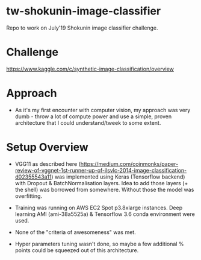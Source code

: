 # tw-shokunin-image-classifier
Repo to work on July'19 Shokunin image classifier challenge. 

# Challenge
https://www.kaggle.com/c/synthetic-image-classification/overview

# Approach
* As it's my first encounter with computer vision, my approach was very dumb - throw a lot of compute power and use a simple, proven architecture that I could understand/tweek to some extent. 

# Setup Overview
* VGG11 as described here (https://medium.com/coinmonks/paper-review-of-vggnet-1st-runner-up-of-ilsvlc-2014-image-classification-d02355543a11) was implemented using Keras (Tensorflow backend) with Dropout & BatchNormalisation layers. Idea to add those layers (+ the shell) was borrowed from somewhere. Without those the model was overfitting. 

* Training was running on AWS EC2 Spot p3.8xlarge instances. Deep learning AMI (ami-38a5525a) &  Tensorflow 3.6 conda environment were used. 

* None of the "criteria of awesomeness" was met. 

* Hyper parameters tuning wasn't done, so maybe a few additional % points could be squeezed out of this architecture. 
